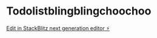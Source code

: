 # Todolistblingblingchoochoo

[Edit in StackBlitz next generation editor ⚡️](https://stackblitz.com/~/github.com/Chonkz90/Todolistblingblingchoochoo)